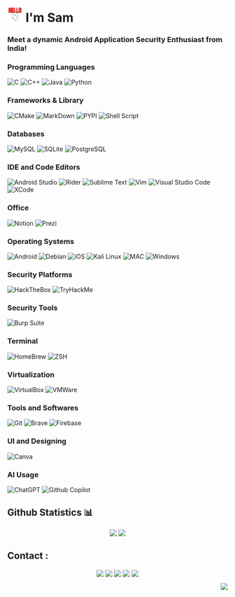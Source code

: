 # <img width="35px" height="35px" src="Hello Gif Cute.gif" /> I'm Sam
### Meet a dynamic Android Application Security Enthusiast from India!

### Programming Languages

![C](https://img.shields.io/badge/C-00599C?style=for-the-badge&logo=c&logoColor=white) ![C++](https://img.shields.io/badge/C%2B%2B-00599C?style=for-the-badge&logo=c%2B%2B&logoColor=white) ![Java](https://img.shields.io/badge/java-%23ED8B00.svg?style=for-the-badge&logo=openjdk&logoColor=white) ![Python](https://img.shields.io/badge/Python-FFD43B?style=for-the-badge&logo=python&logoColor=blue)

### Frameworks & Library 

![CMake](https://img.shields.io/badge/CMake-064F8C?style=for-the-badge&logo=cmake&logoColor=white) ![MarkDown](https://img.shields.io/badge/Markdown-000000?style=for-the-badge&logo=markdown&logoColor=white) ![PYPI](https://img.shields.io/badge/pypi-3775A9?style=for-the-badge&logo=pypi&logoColor=white) ![Shell Script](https://img.shields.io/badge/Shell_Script-121011?style=for-the-badge&logo=gnu-bash&logoColor=white)

### Databases

![MySQL](https://img.shields.io/badge/MySQL-005C84?style=for-the-badge&logo=mysql&logoColor=white) ![SQLite](https://img.shields.io/badge/Sqlite-003B57?style=for-the-badge&logo=sqlite&logoColor=white) ![PostgreSQL](https://img.shields.io/badge/PostgreSQL-316192?style=for-the-badge&logo=postgresql&logoColor=white)

### IDE and Code Editors

![Android Studio](https://img.shields.io/badge/Android_Studio-3DDC84?style=for-the-badge&logo=android-studio&logoColor=white) ![Rider](https://img.shields.io/badge/Rider-000000?style=for-the-badge&logo=Rider&logoColor=white) ![Sublime Text](https://img.shields.io/badge/sublime_text-%23575757.svg?&style=for-the-badge&logo=sublime-text&logoColor=important) ![Vim](https://img.shields.io/badge/VIM-%2311AB00.svg?&style=for-the-badge&logo=vim&logoColor=white) ![Visual Studio Code](https://img.shields.io/badge/VSCode-0078D4?style=for-the-badge&logo=visual%20studio%20code&logoColor=white) ![XCode](https://img.shields.io/badge/Xcode-007ACC?style=for-the-badge&logo=Xcode&logoColor=white) 

### Office
![Notion](https://img.shields.io/badge/Notion-000000?style=for-the-badge&logo=notion&logoColor=white) ![Prezi](https://img.shields.io/badge/Prezi-3181FF?style=for-the-badge&logo=prezi&logoColor=white)

### Operating Systems 

![Android](https://img.shields.io/badge/Android-3DDC84?style=for-the-badge&logo=android&logoColor=white) ![Debian](https://img.shields.io/badge/Debian-A81D33?style=for-the-badge&logo=debian&logoColor=white) ![iOS](https://img.shields.io/badge/iOS-000000?style=for-the-badge&logo=ios&logoColor=white) ![Kali Linux](https://img.shields.io/badge/Kali_Linux-557C94?style=for-the-badge&logo=kali-linux&logoColor=white) ![MAC](https://img.shields.io/badge/mac%20os-000000?style=for-the-badge&logo=apple&logoColor=white) ![Windows](https://img.shields.io/badge/Windows_11-0078d4?style=for-the-badge&logo=windows-11&logoColor=white)


### Security Platforms

![HackTheBox](https://img.shields.io/badge/HackTheBox-111927?style=for-the-badge&logo=Hack%20The%20Box&logoColor=9FEF00) ![TryHackMe](https://img.shields.io/badge/TryHackMe-212C42?style=for-the-badge&logo=TryHackMe&logoColor=white)

### Security Tools

![Burp Suite](https://img.shields.io/badge/burpsuite-FF6633?style=for-the-badge&logo=burpsuite&logoColor=white)

### Terminal

![HomeBrew](https://img.shields.io/badge/homebrew-FBB040?style=for-the-badge&logo=homebrew&logoColor=white) ![ZSH](https://img.shields.io/badge/Zsh-F15A24?style=for-the-badge&logo=Zsh&logoColor=white)

### Virtualization

![VirtualBox](https://img.shields.io/badge/VirtualBox-21416b?style=for-the-badge&logo=VirtualBox&logoColor=white) ![VMWare](https://img.shields.io/badge/VMware-231f20?style=for-the-badge&logo=VMware&logoColor=white)

### Tools and Softwares

![Git](https://img.shields.io/badge/GIT-E44C30?style=for-the-badge&logo=git&logoColor=white) ![Brave](https://img.shields.io/badge/Brave-FF1B2D?style=for-the-badge&logo=Brave&logoColor=white) ![Firebase](https://img.shields.io/badge/firebase-ffca28?style=for-the-badge&logo=firebase&logoColor=black)

### UI and Designing

![Canva](https://img.shields.io/badge/Canva-%2300C4CC.svg?style=for-the-badge&logo=Canva&logoColor=white) 

### AI Usage

![ChatGPT](https://img.shields.io/badge/ChatGPT-74aa9c?style=for-the-badge&logo=openai&logoColor=white) ![Github Copilot](https://img.shields.io/badge/github%20copilot-000000?style=for-the-badge&logo=githubcopilot&logoColor=white)

## Github Statistics :bar_chart:
<p align="center">
<img src="https://github-readme-stats.vercel.app/api?username=sam-mg&hide_border=false&show_icons=true&theme=transparent&hide=issues&rank_icon=github&cache_seconds=21600"/>
<img src="https://wakatime.com/share/@sam_mg/1c5c25eb-cadd-4e13-a66f-434106816cc1.svg"/>
</p>

## Contact :
<p align="center">
<a href="https://x.com/sam_mg_"><img src="https://img.shields.io/badge/X-000000?style=for-the-badge&logo=x&logoColor=white" height="30" align="center"/></a>
<a href="https://linkedin.com/in/sam-mg-/"><img src="https://img.shields.io/badge/LinkedIn-0077B5?style=for-the-badge&logo=linkedin&logoColor=white" height="30" align="center" /></a>
<a href="https://instagram.com/sam.mg__/" target="blank"><img align="center" src="https://img.shields.io/badge/Instagram-E4405F?style=for-the-badge&logo=instagram&logoColor=white" height="30" /></a>
<a href="https://discordapp.com/users/821692500670021652" target="blank"><img align="center" src="https://img.shields.io/badge/Discord-5865F2?style=for-the-badge&logo=discord&logoColor=white" height="30" /></a>
<a href="mailto:sammgharish@gmail.com" target="blank"><img align="center" src="https://img.shields.io/badge/Gmail-D14836?style=for-the-badge&logo=gmail&logoColor=white" height="30"/></a>
</p>

<p align="right"> <img src="https://visitcount.itsvg.in/api?id=sam-mg&label=Profile%20Views&color=12&icon=0&pretty=true"/> </p>